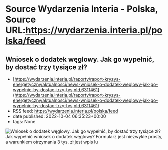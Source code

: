 # Source Wydarzenia Interia - Polska, Source URL:https://wydarzenia.interia.pl/polska/feed

## Wniosek o dodatek węglowy. Jak go wypełnić, by dostać trzy tysiące zł?
 - [https://wydarzenia.interia.pl/raporty/raport-kryzys-energetyczny/aktualnosci/news-wniosek-o-dodatek-weglowy-jak-go-wypelnic-by-dostac-trzy-tys,nId,6311461](https://wydarzenia.interia.pl/raporty/raport-kryzys-energetyczny/aktualnosci/news-wniosek-o-dodatek-weglowy-jak-go-wypelnic-by-dostac-trzy-tys,nId,6311461)
 - RSS feed: https://wydarzenia.interia.pl/polska/feed
 - date published: 2022-10-04 06:35:23+00:00
 - tags: None

<p><a href="https://wydarzenia.interia.pl/raporty/raport-kryzys-energetyczny/aktualnosci/news-wniosek-o-dodatek-weglowy-jak-go-wypelnic-by-dostac-trzy-tys,nId,6311461"><img align="left" alt="Wniosek o dodatek węglowy. Jak go wypełnić, by dostać trzy tysiące zł?" src="https://i.iplsc.com/wniosek-o-dodatek-weglowy-jak-go-wypelnic-by-dostac-trzy-tys/000G4JXL0KWUKBUC-C321.jpg" /></a>Jak wypełnić wniosek o dodatek węglowy? Formularz jest niezwykle prosty, a warunkiem otrzymania 3 tys. zł jest wpis lu
